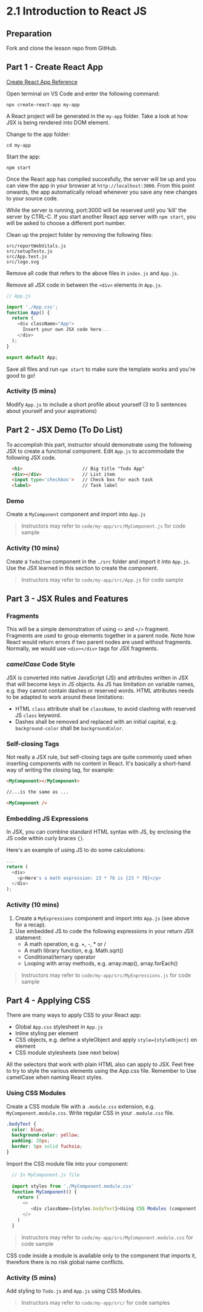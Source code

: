 # 2.1 Introduction to React JS

## Preparation

Fork and clone the lesson repo from GitHub.  

## Part 1 - Create React App

[Create React App Reference](https://reactjs.org/docs/create-a-new-react-app.html)

Open terminal on VS Code and enter the following command: 
```
npx create-react-app my-app
```

A React project will be generated in the `my-app` folder. Take a look at how JSX is being rendered into DOM element.

Change to the app folder:
```
cd my-app
```
Start the app:
```
npm start
```
Once the React app has compiled succesfully, the server will be up and you can view the app in your browser at `http://localhost:3000`. From this point onwards, the app automatically reload whenever you save any new changes to your source code. 

While the server is running, port:3000 will be reserved until you 'kill' the server by  CTRL-C. If you start another React app server with `npm start`, you will be asked to choose a different port number.

Clean up the project folder by removing the following files:
```
src/reportWebVitals.js
src/setupTests.js
src/App.test.js
src/logo.svg
```
Remove all code that refers to the above files in `index.js` and `App.js`.

Remove all JSX code in between the `<div>` elements in `App.js`.

```js
// App.js

import './App.css';
function App() {
  return (
    <div className="App">
      Insert your own JSX code here...
    </div>
  );
}

export default App;
```

Save all files and run `npm start` to make sure the template works and you're good to go!

### Activity (5 mins)

Modify `App.js` to include a short profile about yourself (3 to 5 sentences about yourself and your aspirations)

## Part 2 - JSX Demo (To Do List)

To accomplish this part, instructor should demonstrate using the following JSX to create a functional component. Edit `App.js` to accommodate the following JSX code.

```html
  <h1>                      // Big title "Todo App"
  <div></div>               // List item
  <input type='checkbox'>   // Check box for each task
  <label>                   // Task label
```
### Demo

Create a `MyComponent` component and import into `App.js`

> Instructors may refer to `code/my-app/src/MyComponent.js` for code sample

### Activity (10 mins)

Create a `TodoItem` component in the `./src` folder and import it into `App.js`. Use the JSX learned in this section to create the component.

> Instructors may refer to `code/my-app/src/App.js` for code sample

## Part 3 - JSX Rules and Features

### Fragments 

This will be a simple demonstration of using `<>` and `</>` fragment. Fragments are used to group elements together in a parent node. Note how React would return errors if two parent nodes are used without fragments. Normally, we would use `<div></div>` tags for JSX fragments.

### *camelCase* Code Style

JSX is converted into native JavaScript (JS) and attributes written in JSX that will become keys in JS objects. As JS has limitation on variable names, e.g. they cannot contain dashes or reserved words. HTML attributes needs to be adapted to work around these limitations: 
- HTML `class` attribute shall be `className`, to avoid clashing with reserved JS `class` keyword.
- Dashes shall be removed and replaced with an initial capital, e.g. `background-color` shall be `backgroundColor`.

### Self-closing Tags

Not really a JSX rule, but self-closing tags are quite commonly used when inserting components with no content in React. It's basically a short-hand way of writing the closing tag, for example:
```html
<MyComponent></MyComponent>

//...is the same as ...

<MyComponent />
```

### Embedding JS Expressions

In JSX, you can combine standard HTML syntax with JS, by enclosing the JS code within curly braces `{}`. 

Here's an example of using JS to do some calculations:

```js
...
return (
  <div>
    <p>Here's a math expression: 23 * 78 is {23 * 78}</p>
  </div>
);

```
### Activity (10 mins)

1. Create a `MyExpressions` component and import into `App.js` (see above for a recap).
2. Use embedded JS to code the following expressions in your return JSX statement:
   - A math operation, e.g. +, -, * or /
   - A math library function, e.g. Math.sqrt()
   - Conditional/ternary operator
   - Looping with array methods, e.g. array.map(), array.forEach()

> Instructors may refer to `code/my-app/src/MyExpressions.js` for code sample
 
## Part 4 - Applying CSS

There are many ways to apply CSS to your React app:
- Global `App.css` stylesheet in `App.js`
- Inline styling per element
- CSS objects, e.g. define a styleObject and apply `style={styleObject}` on element
- CSS module stylesheets (see next below)

All the selectors that work with plain HTML also can apply to JSX. Feel free to try to style the various elements using the App.css file. Remember to Use camelCase when naming React styles.

### Using CSS Modules

Create a CSS module file with a `.module.css` extension, e.g. `MyComponent.module.css`. Write regular CSS in your `.module.css` file.
```css
.bodyText {
  color: blue;
  background-color: yellow;
  padding: 20px;
  border: 5px solid fuchsia;
}
```
Import the CSS module file into your component:

```js
  // In MyComponent.js file
   
  import styles from './MyComponent.module.css'
  function MyComponent() {
    return (
      <>
         <div className={styles.bodyText}>Using CSS Modules (component.module.css).</div>
      </>
    )
  }
```
> Instructors may refer to `code/my-app/src/MyComponent.module.css` for code sample

CSS code inside a module is available only to the component that imports it, therefore there is no risk global name conflicts.

### Activity (5 mins)

Add styling to `Todo.js` and `App.js` using CSS Modules.

> Instructors may refer to `code/my-app/src/` for code samples
